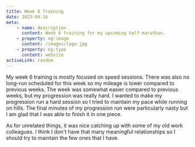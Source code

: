 ```yaml
---
title: Week 6 Training
date: 2023-04-16
meta:
    - name: description
      content: Week 6 training for my upcoming half-marathon.
    - property: og:image
      content: /images/logo.jpg
    - property: og:type
      content: website
activeLink: random
---
```


<script setup>
import BlogPost from './.vitepress/theme/components/BlogPost.vue';
</script>

<BlogPost>
  <div>

My week 6 training is mostly focused on speed sessions. There was also no long-run scheduled for this week so my mileage is lower compared to previous weeks. The week was somewhat easier compared to previous weeks, but my progression was really hard. I wanted to make my progression run a hard session so I tried to maintain my pace while running on hills. The final minutes of my progression run were particularly nasty but I am glad that I was able to finish it in one piece.

As for unrelated things, it was nice catching up with some of my old work colleagues. I think I don't have that many meaningful relationships so I should try to maintain the few ones that I have.

  </div>
</BlogPost>
